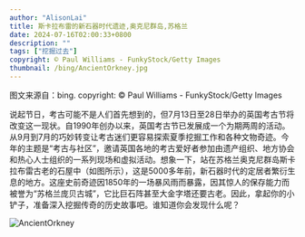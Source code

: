 ```yaml
---
author: "AlisonLai"
title: 斯卡拉布雷的新石器时代遗迹,奥克尼群岛,苏格兰
date: 2024-07-16T02:00:33+0800
description: ""
tags: ["挖掘过去"]
copyright: © Paul Williams - FunkyStock/Getty Images
thumbnail: /bing/AncientOrkney.jpg
---
```

图文来源自：bing.  copyright: © Paul Williams - FunkyStock/Getty Images

说起节日，考古可能不是人们首先想到的，但7月13日至28日举办的英国考古节将改变这一现状。自1990年创办以来，英国考古节已发展成一个为期两周的活动。从9月到7月的巧妙转变让考古迷们更容易探索夏季挖掘工作和各种文物奇迹。今年的主题是“考古与社区”，邀请英国各地的考古爱好者参加由遗产组织、地方协会和热心人士组织的一系列现场和虚拟活动。想象一下，站在苏格兰奥克尼群岛斯卡拉布雷古老的石屋中（如图所示），这是5000多年前，新石器时代的定居者繁衍生息的地方。这座史前奇迹因1850年的一场暴风雨而暴露，因其惊人的保存能力而被誉为“苏格兰庞贝古城”，它比巨石阵甚至大金字塔还要古老。因此，拿起你的小铲子，准备深入挖掘传奇的历史故事吧。谁知道你会发现什么呢？

![AncientOrkney](/bing/AncientOrkney.jpg)